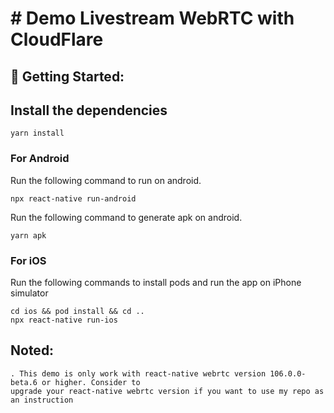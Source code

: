 # # Demo Livestream WebRTC with CloudFlare
## 🚀 Getting Started:

## Install the dependencies 
```
yarn install 
```
### For Android

Run the following command to run on android.

``` 
npx react-native run-android
```
Run the following command to generate apk on android.
```
yarn apk
```

### For iOS

Run the following commands to install pods and run the app on iPhone simulator

``` 
cd ios && pod install && cd ..
npx react-native run-ios
```
## Noted:
```
. This demo is only work with react-native webrtc version 106.0.0-beta.6 or higher. Consider to 
upgrade your react-native webrtc version if you want to use my repo as an instruction


